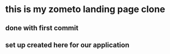 # this is my zometo landing page clone

## done with first commit

## set up created here for our application
